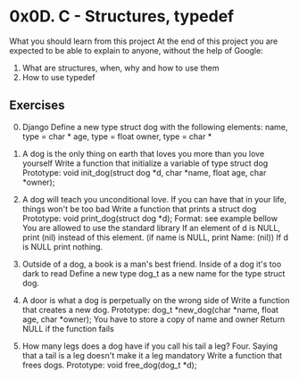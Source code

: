 # 0x0D. C - Structures, typedef

What you should learn from this project
At the end of this project you are expected to be able to explain to anyone,
without the help of Google:
1. What are structures, when, why and how to use them
2. How to use typedef

## Exercises

0. Django
Define a new type struct dog with the following elements:
name, type = char *
age, type = float
owner, type = char *

1. A dog is the only thing on earth that loves you more than you love yourself
Write a function that initialize a variable of type struct dog
Prototype: void init_dog(struct dog *d, char *name, float age, char *owner);

2. A dog will teach you unconditional love. If you can have that in your life,
things won't be too bad
Write a function that prints a struct dog
Prototype: void print_dog(struct dog *d);
Format: see example bellow
You are allowed to use the standard library
If an element of d is NULL, print (nil) instead of this element.
(if name is NULL, print Name: (nil))
If d is NULL print nothing.

3. Outside of a dog, a book is a man's best friend. Inside of a dog it's too
dark to read
Define a new type dog_t as a new name for the type struct dog.

4. A door is what a dog is perpetually on the wrong side of
Write a function that creates a new dog.
Prototype: dog_t *new_dog(char *name, float age, char *owner);
You have to store a copy of name and owner
Return NULL if the function fails

5. How many legs does a dog have if you call his tail a leg? Four. Saying that a
tail is a leg doesn't make it a leg mandatory
Write a function that frees dogs.
Prototype: void free_dog(dog_t *d);